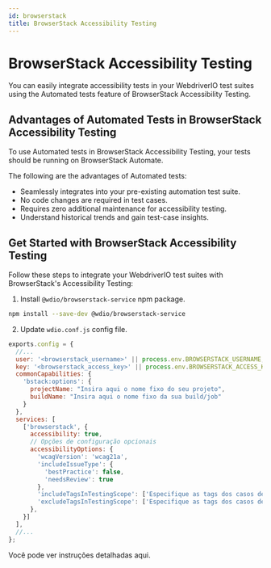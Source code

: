 ```yaml
---
id: browserstack
title: BrowserStack Accessibility Testing
---
```


# BrowserStack Accessibility Testing

You can easily integrate accessibility tests in your WebdriverIO test suites using the Automated tests feature of BrowserStack Accessibility Testing.

## Advantages of Automated Tests in BrowserStack Accessibility Testing

To use Automated tests in BrowserStack Accessibility Testing, your tests should be running on BrowserStack Automate.

The following are the advantages of Automated tests:

- Seamlessly integrates into your pre-existing automation test suite.
- No code changes are required in test cases.
- Requires zero additional maintenance for accessibility testing.
- Understand historical trends and gain test-case insights.

## Get Started with BrowserStack Accessibility Testing

Follow these steps to integrate your WebdriverIO test suites with BrowserStack's Accessibility Testing:

1. Install `@wdio/browserstack-service` npm package.

```bash npm2yarn
npm install --save-dev @wdio/browserstack-service
```

2. Update `wdio.conf.js` config file.

```javascript
exports.config = {
  //...
  user: '<browserstack_username>' || process.env.BROWSERSTACK_USERNAME,
  key: '<browserstack_access_key>' || process.env.BROWSERSTACK_ACCESS_KEY,
  commonCapabilities: {
    'bstack:options': {
      projectName: "Insira aqui o nome fixo do seu projeto",
      buildName: "Insira aqui o nome fixo da sua build/job"
    }
  },
  services: [
    ['browserstack', {
      accessibility: true,
      // Opções de configuração opcionais
      accessibilityOptions: {
        'wcagVersion': 'wcag21a',
        'includeIssueType': {
          'bestPractice': false,
          'needsReview': true
        },
        'includeTagsInTestingScope': ['Especifique as tags dos casos de teste a serem incluídas'],
        'excludeTagsInTestingScope': ['Especifique as tags dos casos de teste a serem excluídas']
      },
    }]
  ],
  //...
};
```

Você pode ver instruções detalhadas aqui.

